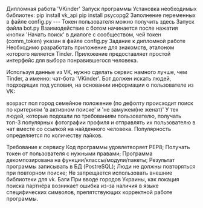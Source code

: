 Дипломная работа 'VKinder'
Запуск программы
Установка необходимых библиотек:
    pip install vk_api
    pip install psycopg2
Заполнение переменных в файле config.py --- Токен пользователя можно получить здесь
Запуск файла bot.py
Взаимодействие с ботом начинается после нажатия кнопки 'Начать поиск' в диалоге с сообществом, чей токен (сomm_token) указан в файле config.py
Задание к дипломной работе
Необходимо разработать приложение для знакомств, эталоном которого является Tinder. Приложение предоставляет простой интерфейс для выбора понравившегося человека.

Используя данные из VK, нужно сделать сервис намного лучше, чем Tinder, а именно: чат-бота 'VKinder'. Бот должен искать людей, подходящих под условия, на основании информации о пользователе из VK:

возраст
пол
город
семейное положение (по дефолту происходит поиск по критериям 'в активном поиске' и 'не замужем(не женат)'
У тех людей, которые подошли по требованиям пользователю, получать топ-3 популярных фотографии профиля и отправлять их пользователю в чат вместе со ссылкой на найденного человека. Популярность определяется по количеству лайков.

Требование к сервису
Код программы удовлетворяет PEP8;
Получать токен от пользователя с нужными правами;
Программа декомпозирована на функции/классы/модули/пакеты;
Результат программы записывать в БД (PostreSQL);
Люди не должны повторяться при повторном поиске;
Не запрещается использовать внешние библиотеки для vk.
Баги
При вводе городов Украины, как локация поиска партнёра возникает ошибка из-за наличия в языке специфических символов, препятствующих корректной работе программы.
